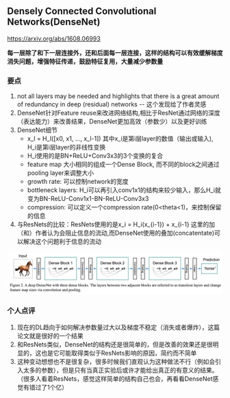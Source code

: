 ## Densely Connected Convolutional Networks(DenseNet)

https://arxiv.org/abs/1608.06993

**每一层除了和下一层连接外，还和后面每一层连接，这样的结构可以有效缓解梯度消失问题，增强特征传递，鼓励特征复用，大量减少参数量**

### 要点

1. not all layers may be needed and highlights that there is a great amount of redundancy in deep (residual) networks -- 这个发现给了作者灵感
2. DenseNet针对Feature reuse来改进网络结构,相比于ResNet通过网络的深度（表达能力）来改善结果，DenseNet更加高效（参数少）以及更好训练
3. DenseNet细节
    * x_l = H_l([x0, x1, ..., x_l-1]) 其中x_i是第i层layer的数值（输出或输入), H_i是第i层layer的非线性变换
    * H_i使用的是BN+ReLU+Conv3x3的3个变换的复合
    * feature map 大小相同的组成一个Dense Block, 而不同的block之间通过pooling layer来调整大小
    * growth rate: 可以控制network的宽度
    * bottleneck layers: H_i可以再引入conv1x1的结构来较少输入，那么H_i就变为BN-ReLU-Conv1x1-BN-ReLU-Conv3x3
    * compression: 可以定义一个compression rate(0<theta<1)，来控制保留的信息
4. 与ResNets的比较：ResNets使用的是x_i = H_i(x_{i-1}) + x_{i-1} 这里的加（和）作者认为会阻止信息的流动,而DenseNet使用的叠加(concatentate)可以解决这个问题利于信息的流动

![Arch](/images/densenet.png)


### 个人点评

1. 现在的DL趋向于如何解决参数量过大以及梯度不稳定（消失或者爆炸），这篇论文就是很好的一个结果
2. 和ResNets类似，DenseNet的结构还是很简单的，但是改善的效果还是很明显的，这也是它可能取得类似于ResNets影响的原因，简约而不简单
3. 这种变动想想也不是很复杂，很多时候我们直观认为这种做法不行（例如会引入太多的参数），但是只有当真正实验后或许才能给出真正的有意义的结果。（很多人看着ResNets，感觉这样简单的结构自己也会，再看看DenseNet感觉有错过了1个亿）

